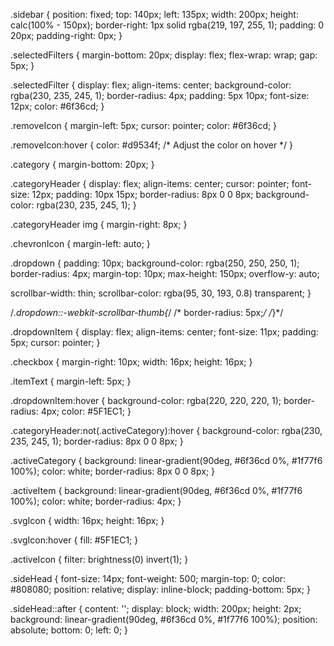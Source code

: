 .sidebar {
  position: fixed;
  top: 140px;
  left: 135px;
  width: 200px;
  height: calc(100% - 150px);
  border-right: 1px solid rgba(219, 197, 255, 1);
  padding: 0 20px;
  padding-right: 0px;
}

.selectedFilters {
  margin-bottom: 20px;
  display: flex;
  flex-wrap: wrap;
  gap: 5px;
}

.selectedFilter {
  display: flex;
  align-items: center;
  background-color: rgba(230, 235, 245, 1);
  border-radius: 4px;
  padding: 5px 10px;
  font-size: 12px;
  color: #6f36cd;
}

.removeIcon {
  margin-left: 5px;
  cursor: pointer;
  color: #6f36cd;
}

.removeIcon:hover {
  color: #d9534f; /* Adjust the color on hover */
}

.category {
  margin-bottom: 20px;
}

.categoryHeader {
  display: flex;
  align-items: center;
  cursor: pointer;
  font-size: 12px;
  padding: 10px 15px;
  border-radius: 8px 0 0 8px;
  background-color: rgba(230, 235, 245, 1);
}

.categoryHeader img {
  margin-right: 8px;
}

.chevronIcon {
  margin-left: auto;
}

.dropdown {
  padding: 10px;
  background-color: rgba(250, 250, 250, 1);
  border-radius: 4px;
  margin-top: 10px;
  max-height: 150px; 
  overflow-y: auto; 
  
  scrollbar-width: thin;
  scrollbar-color: rgba(95, 30, 193, 0.8) transparent; 
}

/*.dropdown::-webkit-scrollbar-thumb{*/
/*  border-radius: 5px;*/
/*}*/

.dropdownItem {
  display: flex;
  align-items: center;
  font-size: 11px;
  padding: 5px;
  cursor: pointer;
}

.checkbox {
  margin-right: 10px;
  width: 16px;
  height: 16px;
}

.itemText {
  margin-left: 5px;
}

.dropdownItem:hover {
  background-color: rgba(220, 220, 220, 1);
  border-radius: 4px;
  color: #5F1EC1;
}

.categoryHeader:not(.activeCategory):hover {
  background-color: rgba(230, 235, 245, 1);
  border-radius: 8px 0 0 8px;
}

.activeCategory {
  background: linear-gradient(90deg, #6f36cd 0%, #1f77f6 100%);
  color: white;
  border-radius: 8px 0 0 8px;
}

.activeItem {
  background: linear-gradient(90deg, #6f36cd 0%, #1f77f6 100%);
  color: white;
  border-radius: 4px;
}

.svgIcon {
  width: 16px;
  height: 16px;
}

.svgIcon:hover {
  fill: #5F1EC1;
}

.activeIcon {
  filter: brightness(0) invert(1);
}


.sideHead {
  font-size: 14px;
  font-weight: 500;
  margin-top: 0;
  color: #808080;
  position: relative;
  display: inline-block;
  padding-bottom: 5px;
}

.sideHead::after {
  content: '';
  display: block;
  width: 200px;
  height: 2px;
  background: linear-gradient(90deg, #6f36cd 0%, #1f77f6 100%);
  position: absolute;
  bottom: 0;
  left: 0;
}
